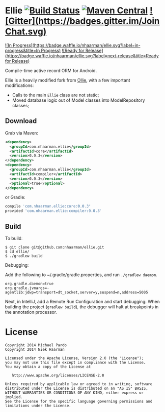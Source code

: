 # Ellie [![Build Status](https://travis-ci.org/nhaarman/ellie.svg?branch=0.0.3)](https://travis-ci.org/nhaarman/ellie) [![Maven Central](https://maven-badges.herokuapp.com/maven-central/com.nhaarman.ellie/core/badge.svg)](https://maven-badges.herokuapp.com/maven-central/com.nhaarman.ellie/core) [![Gitter](https://badges.gitter.im/Join Chat.svg)](https://gitter.im/nhaarman/ellie?utm_source=badge&utm_medium=badge&utm_campaign=pr-badge&utm_content=badge)

[![In Progress](https://badge.waffle.io/nhaarman/ellie.svg?label=in-progress&title=In Progress)](http://waffle.io/nhaarman/ellie)
[![Ready for Release](https://badge.waffle.io/nhaarman/ellie.svg?label=next-release&title=Ready for Release)](http://waffle.io/nhaarman/ellie)

Compile-time active record ORM for Android.

Ellie is a heavily modified fork from [Ollie](https://github.com/pardom/ollie), with a few important modifications:

 - Calls to the main `Ellie` class are not static;
 - Moved database logic out of Model classes into ModelRepository classes;

Download
--------

Grab via Maven:

```xml
<dependency>
  <groupId>com.nhaarman.ellie</groupId>
  <artifactId>core</artifactId>
  <version>0.0.3</version>
</dependency>
<dependency>
  <groupId>com.nhaarman.ellie</groupId>
  <artifactId>compiler</artifactId>
  <version>0.0.3</version>
  <optional>true</optional>
</dependency>
```

or Gradle:

```groovy
compile 'com.nhaarman.ellie:core:0.0.3'
provided 'com.nhaarman.ellie:compiler:0.0.3'
```

Build
-----

To build:

```
$ git clone git@github.com:nhaarman/ellie.git
$ cd ellie/
$ ./gradlew build
```

Debugging:

Add the following to ~/.gradle/gradle.properties, and run `./gradlew daemon`.

```
org.gradle.daemon=true
org.gradle.jvmargs=-agentlib:jdwp=transport=dt_socket,server=y,suspend=n,address=5005
```

Next, in IntelliJ, add a Remote Run Configuration and start debugging. When building the project (`gradlew build`), the debugger will halt at breakpoints in the annotation
processor.

License
=======

    Copyright 2014 Michael Pardo
    Copyright 2014 Niek Haarman

    Licensed under the Apache License, Version 2.0 (the "License");
    you may not use this file except in compliance with the License.
    You may obtain a copy of the License at

       http://www.apache.org/licenses/LICENSE-2.0

    Unless required by applicable law or agreed to in writing, software
    distributed under the License is distributed on an "AS IS" BASIS,
    WITHOUT WARRANTIES OR CONDITIONS OF ANY KIND, either express or implied.
    See the License for the specific language governing permissions and
    limitations under the License.
